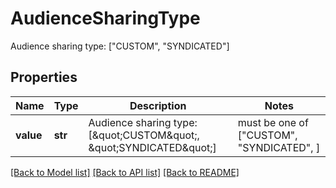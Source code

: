# AudienceSharingType

Audience sharing type: [\"CUSTOM\", \"SYNDICATED\"]

## Properties
Name | Type | Description | Notes
------------ | ------------- | ------------- | -------------
**value** | **str** | Audience sharing type: [\&quot;CUSTOM\&quot;, \&quot;SYNDICATED\&quot;] |  must be one of ["CUSTOM", "SYNDICATED", ]

[[Back to Model list]](../README.md#documentation-for-models) [[Back to API list]](../README.md#documentation-for-api-endpoints) [[Back to README]](../README.md)


